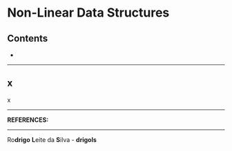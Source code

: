 # Non-Linear Data Structures

## Contents

 - [](#)

---

<div id=""></div>

## x

x















---

**REFERENCES:**  
[]()

---

Ro**drigo** **L**eite da **S**ilva - **drigols**
